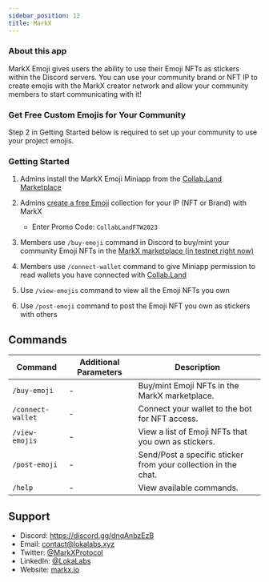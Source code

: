 ```yaml
---
sidebar_position: 12
title: MarkX
---
```


### About this app
MarkX Emoji gives users the ability to use their Emoji NFTs as stickers within the Discord servers. You can use your community brand or NFT IP to create emojis with the MarkX creator network and allow your community members to start communicating with it!

### Get Free Custom Emojis for Your Community

Step 2 in Getting Started below is required to set up your community to use your project emojis.

### Getting Started

1. Admins install the MarkX Emoji Miniapp from the [Collab.Land Marketplace](../getting-started.md)

2. Admins [create a free Emoji](https://www.markx.io/create-emojis) collection for your IP (NFT or Brand) with MarkX

    - Enter Promo Code: `CollabLandFTW2023`

3. Members use `/buy-emoji` command in Discord to buy/mint your community Emoji NFTs in the [MarkX marketplace (in testnet right now)](https://xyzport.com/browseProducts)

4. Members use `/connect-wallet` command to give Miniapp permission to read wallets you have connected with [Collab.Land](https://collab.land)

5. Use `/view-emojis` command to view all the Emoji NFTs you own

6. Use `/post-emoji` command to post the Emoji NFT you own as stickers with others

## Commands

| Command           | Additional Parameters | Description                                                    |
|-------------------|-----------------------|----------------------------------------------------------------|
| `/buy-emoji`      | -                     | Buy/mint Emoji NFTs in the MarkX marketplace.                  |
| `/connect-wallet` | -                     | Connect your wallet to the bot for NFT access.                 |
| `/view-emojis`    | -                     | View a list of Emoji NFTs that you own as stickers.            |
| `/post-emoji`     | -                     | Send/Post a specific sticker from your collection in the chat. |
| `/help`           | -                     | View available commands.                                       |

## Support

- Discord: https://discord.gg/dnqAnbzEzB
- Email: contact@lokalabs.xyz
- Twitter: [@MarkXProtocol](https://twitter.com/MarkXProtocol)
- LinkedIn: [@LokaLabs](https://www.linkedin.com/company/lokalabs)
- Website: [markx.io](https://www.markx.io/)